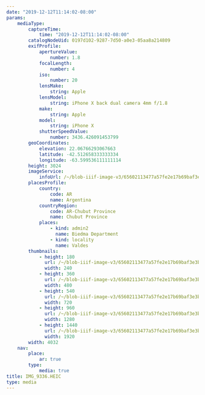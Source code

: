 ```yaml
---
date: "2019-12-12T11:14:02-08:00"
params:
    mediaType:
        captureTime:
            time: "2019-12-12T11:14:02-08:00"
        catalogNodeUid: 0197d102-9287-7d50-a0e3-05aa8a214809
        exifProfile:
            apertureValue:
                number: 1.8
            focalLength:
                number: 4
            iso:
                number: 20
            lensMake:
                string: Apple
            lensModel:
                string: iPhone X back dual camera 4mm f/1.8
            make:
                string: Apple
            model:
                string: iPhone X
            shutterSpeedValue:
                number: 3436.426091453799
        geoCoordinates:
            elevation: 22.06766293067663
            latitude: -42.512658333333334
            longitude: -63.599536111111114
        height: 3024
        imageService:
            infoUrl: /~/blob-iiif-image-v3/65602113477a57fe2e17b69baf3e3b21ff45904efc0b0653bc6c6c08c1f26572/info.json
        placesProfile:
            country:
                code: AR
                name: Argentina
            countryRegion:
                code: AR-Chubut Province
                name: Chubut Province
            places:
                - kind: admin2
                  name: Biedma Department
                - kind: locality
                  name: Valdes
        thumbnails:
            - height: 180
              url: /~/blob-iiif-image-v3/65602113477a57fe2e17b69baf3e3b21ff45904efc0b0653bc6c6c08c1f26572/full/240%2C180/0/default.jpg
              width: 240
            - height: 360
              url: /~/blob-iiif-image-v3/65602113477a57fe2e17b69baf3e3b21ff45904efc0b0653bc6c6c08c1f26572/full/480%2C360/0/default.jpg
              width: 480
            - height: 540
              url: /~/blob-iiif-image-v3/65602113477a57fe2e17b69baf3e3b21ff45904efc0b0653bc6c6c08c1f26572/full/720%2C540/0/default.jpg
              width: 720
            - height: 960
              url: /~/blob-iiif-image-v3/65602113477a57fe2e17b69baf3e3b21ff45904efc0b0653bc6c6c08c1f26572/full/1280%2C960/0/default.jpg
              width: 1280
            - height: 1440
              url: /~/blob-iiif-image-v3/65602113477a57fe2e17b69baf3e3b21ff45904efc0b0653bc6c6c08c1f26572/full/1920%2C1440/0/default.jpg
              width: 1920
        width: 4032
    nav:
        place:
            ar: true
        type:
            media: true
title: IMG_9336.HEIC
type: media
---
```

